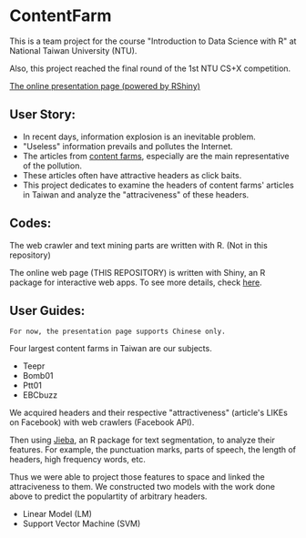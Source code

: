 # ContentFarm

This is a team project for the course "Introduction to Data Science with R" at National Taiwan University (NTU).

Also, this project reached the final round of the 1st NTU CS+X competition.

[The online presentation page (powered by RShiny)](https://allenlo.shinyapps.io/contentfarm/)


User Story: 
----

* In recent days, information explosion is an inevitable problem.
* "Useless" information prevails and pollutes the Internet.
* The articles from [content farms](https://en.wikipedia.org/wiki/Content_farm), especially are the main representative of the pollution.
* These articles often have attractive headers as click baits.
* This project dedicates to examine the headers of content farms' articles in Taiwan and analyze the "attraciveness" of these headers.

Codes:
----

The web crawler and text mining parts are written with R. (Not in this repository)

The online web page (THIS REPOSITORY) is written with Shiny, an R package for interactive web apps.
To see more details, check [here](https://shiny.rstudio.com/).

User Guides:
----

    For now, the presentation page supports Chinese only.


Four largest content farms in Taiwan are our subjects.
* Teepr
* Bomb01
* Ptt01
* EBCbuzz

We acquired headers and their respective "attractiveness" (article's LIKEs on Facebook) with web crawlers (Facebook API).

Then using [Jieba](https://github.com/ldkrsi/jieba-zh_TW), an R package for text segmentation, to analyze their features. 
For example, the punctuation marks, parts of speech, the length of headers, high frequency words, etc.

Thus we were able to project those features to space and linked the attraciveness to them.
We constructed two models with the work done above to predict the populartity of arbitrary headers.
* Linear Model (LM)
* Support Vector Machine (SVM)
